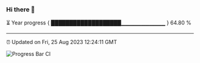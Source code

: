 ### Hi there 👋

⏳ Year progress { ███████████████████▁▁▁▁▁▁▁▁▁▁▁ } 64.80 %

---

⏰ Updated on Fri, 25 Aug 2023 12:24:11 GMT

![Progress Bar CI](https://github.com/liununu/liununu/workflows/Progress%20Bar%20CI/badge.svg)
